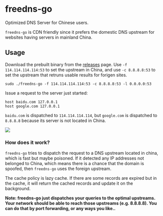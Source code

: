 # freedns-go

Optimized DNS Server for Chinese users.

`freedns-go` is CDN friendly since it prefers the domestic DNS upstream for websites having servers in mainland China.

## Usage

Download the prebuilt binary from the [releases](https://github.com/Chenyao2333/freedns-go/releases) page. Use `-f 114.114.114.114:53` to set the upstream in China, and use `-c 8.8.8.8:53` to set the upstream that retruns usable results for forigen sites.

```
sudo ./freedns-go -f 114.114.114.114:53 -c 8.8.8.8:53 -l 0.0.0.0:53
```

Issue a request to the server just started:

```
host baidu.com 127.0.0.1
host google.com 127.0.0.1
```

`baidu.com` is dispatched to `114.114.114.114`, but `google.com` is dispatched to `8.8.8.8` because its server is not located in China.

![](https://pppublic.oss-cn-beijing.aliyuncs.com/pics/%E5%B1%8F%E5%B9%95%E5%BF%AB%E7%85%A7%202018-05-08%20%E4%B8%8B%E5%8D%889.49.36.png)

### How does it work?

`freedns-go` tries to dispatch the request to a DNS upstream located in china, which is fast but maybe poisoned. If it detected any IP addresses not belonged to China, which means there is a chance that the domain is spoofed, then `freedns-go` uses the foreign upstream.

The cache policy is lazy cache. If there are some records are expired but in the cache, it will return the cached records and update it on the background.

**Note: freedns-go just dispatches your queries to the optimal upstreams. Your network should be able to reach those upstreams (e.g. 8.8.8.8). You can do that by port forwarding, or any ways you like..**
